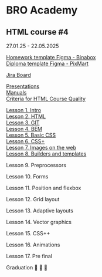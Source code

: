# BRO Academy 

## HTML course #4

27.01.25 - 22.05.2025

[Homework template Figma - Binabox](https://www.figma.com/design/jqIedRSOsKC20T9QeDDNdL/BinaBox-UI-KIT?m=auto&t=gBzlUoU5MRyDe3QY-6) <br />
[Diploma template Figma - PixMart](https://www.figma.com/design/7HK7TzghZnR3ZhxB18Rrox/PixMart---Website-UI-Figma?node-id=3424-5669&node-type=section&t=fC9uoV5QxDnRSfNo-0)  <br />

[Jira Board](https://bro-academy.atlassian.net/jira/software/projects/BAHC4/boards/5) <br />

[Presentations](presentations) <br />
[Manuals](manuals)  <br />
[Criteria for HTML Course Quality](criteria.md)  <br />

<!-- Lesson 1. Intro -->
[Lesson 1. Intro](lesson-1-intro.md)  <br />
[Lesson 2. HTML](lesson-2-html.md)  <br />
[Lesson 3. GIT](lesson-3-git.md) <br />
[Lesson 4. BEM](lesson-4-bem.md) <br />
[Lesson 5. Basic CSS](lesson-5-css.md) <br />
[Lesson 6. CSS+](lesson-6-css+.md) <br />
[Lesson 7. Images on the web](lesson-7-images.md) <br />
[Lesson 8. Builders and templates](lesson-8-bundlers.md) <br />

Lesson 9. Preprocessors
<!-- [Lesson 9. Preprocessors] <br /> -->
Lesson 10. Forms
<!-- [Lesson 10. Forms](lesson-6.md) <br /> -->
Lesson 11. Position and flexbox
<!-- [Lesson 11. Box model and flexbox](lesson-7.md) <br /> -->
Lesson 12. Grid layout
<!-- [Lesson 12. Grid layout](lesson-8.md) <br /> -->
Lesson 13. Adaptive layouts
<!-- [Lesson 13. Adaptive layout] -->
Lesson 14. Vector graphics
<!-- [Lesson 14. Vector graphics] -->
Lesson 15. CSS++
<!-- [Lesson 15. CSS++](lesson-9.md) <br /> -->
Lesson 16. Animations
<!-- [Lesson 16. Animations](lesson-10.md) <br /> -->
Lesson 17. Pre final
<!-- [Lesson 17. Pre final]() <br /> -->

Graduation :tada: :tada: :tada: <br />
<!-- [Graduation] :tada: :tada: :tada: <br /> -->
